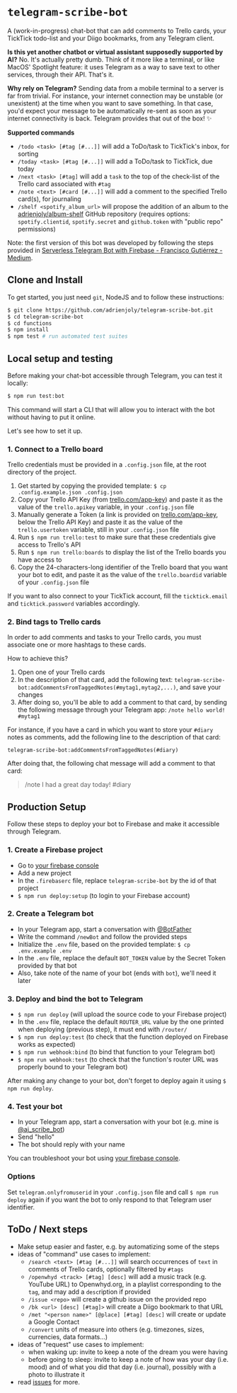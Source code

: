 # `telegram-scribe-bot`

A (work-in-progress) chat-bot that can add comments to Trello cards, your TickTick todo-list and your Diigo bookmarks, from any Telegram client.

**Is this yet another chatbot or virtual assistant supposedly supported by AI?** No. It's actually pretty dumb. Think of it more like a terminal, or like MacOS' Spotlight feature: it uses Telegram as a way to save text to other services, through their API. That's it.

**Why rely on Telegram?** Sending data from a mobile terminal to a server is far from trivial. For instance, your internet connection may be unstable (or unexistent) at the time when you want to save something. In that case, you'd expect your message to be automatically re-sent as soon as your internet connectivity is back. Telegram provides that out of the box! ✨

**Supported commands**

- `/todo <task> [#tag [#...]]` will add a ToDo/task to TickTick's inbox, for sorting
- `/today <task> [#tag [#...]]` will add a ToDo/task to TickTick, due today
- `/next <task> [#tag]` will add a `task` to the top of the check-list of the Trello card associated with `#tag`
- `/note <text> [#card [#...]]` will add a comment to the specified Trello card(s), for journaling
- `/shelf <spotify_album_url>` will propose the addition of an album to the [adrienjoly/album-shelf](https://github.com/adrienjoly/album-shelf) GitHub repository (requires options: `spotify.clientid`, `spotify.secret` and `github.token` with "public repo" permissions)

Note: the first version of this bot was developed by following the steps provided in [Serverless Telegram Bot with Firebase - Francisco Gutiérrez - Medium](https://medium.com/@pikilon/serverless-telegram-bot-with-firebase-d11d07579d8a).

## Clone and Install

To get started, you just need `git`, NodeJS and to follow these instructions:

```sh
$ git clone https://github.com/adrienjoly/telegram-scribe-bot.git
$ cd telegram-scribe-bot
$ cd functions
$ npm install
$ npm test # run automated test suites
```

## Local setup and testing

Before making your chat-bot accessible through Telegram, you can test it locally:

```sh
$ npm run test:bot
```

This command will start a CLI that will allow you to interact with the bot without having to put it online.

Let's see how to set it up.

### 1. Connect to a Trello board

Trello credentials must be provided in a `.config.json` file, at the root directory of the project.

1. Get started by copying the provided template: `$ cp .config.example.json .config.json`
2. Copy your Trello API Key (from [trello.com/app-key](https://trello.com/app-key)) and paste it as the value of the `trello.apikey` variable, in your `.config.json` file
3. Manually generate a Token (a link is provided on [trello.com/app-key](https://trello.com/app-key), below the Trello API Key) and paste it as the value of the `trello.usertoken` variable, still in your `.config.json` file
4. Run `$ npm run trello:test` to make sure that these credentials give access to Trello's API
5. Run `$ npm run trello:boards` to display the list of the Trello boards you have access to
6. Copy the 24-characters-long identifier of the Trello board that you want your bot to edit, and paste it as the value of the `trello.boardid` variable of your `.config.json` file

If you want to also connect to your TickTick account, fill the `ticktick.email` and `ticktick.password` variables accordingly.

### 2. Bind tags to Trello cards

In order to add comments and tasks to your Trello cards, you must associate one or more hashtags to these cards.

How to achieve this?

1. Open one of your Trello cards
2. In the description of that card, add the following text: `telegram-scribe-bot:addCommentsFromTaggedNotes(#mytag1,mytag2,...)`, and save your changes
3. After doing so, you'll be able to add a comment to that card, by sending the following message through your Telegram app: `/note hello world! #mytag1`

For instance, if you have a card in which you want to store your `#diary` notes as comments, add the following line to the description of that card:

```
telegram-scribe-bot:addCommentsFromTaggedNotes(#diary)
```

After doing that, the following chat message will add a comment to that card:

> /note I had a great day today! #diary

## Production Setup

Follow these steps to deploy your bot to Firebase and make it accessible through Telegram.

### 1. Create a Firebase project

- Go to [your firebase console](https://console.firebase.google.com)
- Add a new project
- In the `.firebaserc` file, replace `telegram-scribe-bot` by the id of that project
- `$ npm run deploy:setup` (to login to your Firebase account)

### 2. Create a Telegram bot

- In your Telegram app, start a conversation with [@BotFather](https://telegram.me/BotFather)
- Write the command `/newBot` and follow the provided steps
- Initialize the `.env` file, based on the provided template: `$ cp .env.example .env`
- In the `.env` file, replace the default `BOT_TOKEN` value by the Secret Token provided by that bot
- Also, take note of the name of your bot (ends with `bot`), we'll need it later

### 3. Deploy and bind the bot to Telegram

- `$ npm run deploy` (will upload the source code to your Firebase project)
- In the `.env` file, replace the default `ROUTER_URL` value by the one printed when deploying (previous step), it must end with `/router/`
- `$ npm run deploy:test` (to check that the function deployed on Firebase works as expected)
- `$ npm run webhook:bind` (to bind that function to your Telegram bot)
- `$ npm run webhook:test` (to check that the function's router URL was properly bound to your Telegram bot)

After making any change to your bot, don't forget to deploy again it using `$ npm run deploy`.

### 4. Test your bot

- In your Telegram app, start a conversation with your bot (e.g. mine is [@aj_scribe_bot](t.me/aj_scribe_bot))
- Send "hello"
- The bot should reply with your name

You can troubleshoot your bot using [your firebase console](https://console.firebase.google.com).

### Options

Set `telegram.onlyfromuserid` in your `.config.json` file and call `$ npm run deploy` again if you want the bot to only respond to that Telegram user identifier.

## ToDo / Next steps

- Make setup easier and faster, e.g. by automatizing some of the steps
- ideas of "command" use cases to implement:
  - `/search <text> [#tag [#...]]` will search occurrences of `text` in comments of Trello cards, optionally filtered by `#tags`
  - `/openwhyd <track> [#tag] [desc]` will add a music track (e.g. YouTube URL) to Openwhyd.org, in a playlist corresponding to the `tag`, and may add a `desc`ription if provided
  - `/issue <repo>` will create a github issue on the provided repo
  - `/bk <url> [desc] [#tag]>` will create a Diigo bookmark to that URL
  - `/met "<person name>" [@place] [#tag] [desc]` will create or update a Google Contact
  - `/convert` units of measure into others (e.g. timezones, sizes, currencies, data formats...)
- ideas of "request" use cases to implement:
  - when waking up: invite to keep a note of the dream you were having
  - before going to sleep: invite to keep a note of how was your day (i.e. mood) and of what you did that day (i.e. journal), possibly with a photo to illustrate it
- read [issues](https://github.com/adrienjoly/telegram-scribe-bot/issues) for more.
